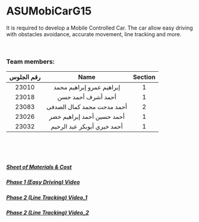 # ASUMobiCarG15
It is required to develop a Mobile Controlled Car. The car allow easy driving with obstacles avoidance, accurate movement, line tracking and more.
&nbsp;

&nbsp;

### Team members:

|  **رقم الجلوس** | **Name** | **Section** |
|  :------: | :------: | :------: |
|  23010 | إبراهيم عمرو إبراهيم محمد | 1 |
|  23018 | أحمد أشرف أحمد حسن | 1 |
|  23083 | أحمد مدحت محمد كمال الصدفى | 2 |
|  23026 | أحمد حسين أحمد إبراهيم خضر | 1 |
|  23032 | أحمد خيري أبوبكر عبد الرحيم | 1 |

&nbsp;
 
&nbsp;
  
##### [Sheet of Materials & Cost](https://github.com/IbrahimAmrIbrahim/ASUMobiCarG15/blob/master/Components%20and%20Prices.md)

##### [Phase 1 (Easy Driving) Video](https://youtu.be/0QlZfR41Fuo)
##### [Phase 2 (Line Tracking) Video_1](https://www.youtube.com/watch?v=OyyD0NaCylI)
##### [Phase 2 (Line Tracking) Video_2](https://www.youtube.com/watch?v=fPJhWKm04iU)
